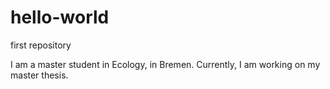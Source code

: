 # hello-world
first repository

I am a master student in Ecology, in Bremen. Currently, I am working on my master thesis.

